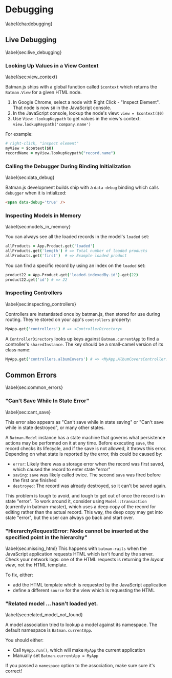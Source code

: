 # Debugging
\label{cha:debugging}

## Live Debugging
\label{sec:live_debugging}

### Looking Up Values in a View Context
\label{sec:view_context}

Batman.js ships with a global function called `$context` which returns the `Batman.View` for a given HTML node.

1. In Google Chrome, select a node with Right Click - "Inspect Element". That node is now `$0` in the JavaScript console.
2. In the JavaScript console, lookup the node's view: `view = $context($0)`
3. Use `View::lookupKeypath` to get values in the view's context: `view.lookupKeypath('company.name')`

For example:

```coffeescript
# right-click, "inspect element"
myView = $context($0)
recordName = myView.lookupKeypath("record.name")
```

### Calling the Debugger During Binding Initialization
\label{sec:data_debug}

Batman.js development builds ship with a `data-debug` binding which calls `debugger` when it is intialized:

```html
<span data-debug='true' />
```

### Inspecting Models in Memory
\label{sec:models_in_memory}

You can always see all the loaded records in the model's `loaded` set:

```coffeescript
allProducts = App.Product.get('loaded')
allProducts.get('length') # => Total number of loaded products
allProducts.get('first')  # => Example loaded product
```

You can find a specific record by using an index on the `loaded` set:

```coffeescript
product22 = App.Product.get('loaded.indexedBy.id').get(22)
product22.get('id') # => 22
```

### Inspecting Controllers
\label{sec:inspecting_controllers}

Controllers are instantiated once by batman.js, then stored for use during routing. They're stored on your app's `controllers` property:

```coffeescript
MyApp.get('controllers') # => <ControllerDirectory>
```

A `ControllerDirectory` looks up keys against `Batman.currentApp` to find a controller's `sharedInstance`. The key should be a small-camel version of its class name:

```coffeescript
MyApp.get('controllers.albumCovers') # => <MyApp.AlbumCoversController.sharedInstance>
```

## Common Errors
\label{sec:common_errors}

### "Can't Save While In State Error"
\label{sec:cant_save}

This error also appears as "Can't save while in state saving" or "Can't save while in state destroyed", or many other states.

A `Batman.Model` instance has a state machine that governs what persistence actions may be performed on it at any time. Before executing `save`, the record checks its lifecycle, and if the save is not allowed, it throws this error. Depending on what state is reported by the error, this could be caused by:

- `error`: Likely there was a storage error when the record was first saved, which caused the record to enter state "error"
- `saving`: `save` was likely called twice. The second `save` was fired before the first one finished
- `destroyed`: The record was already destroyed, so it can't be saved again.

This problem is tough to avoid, and tough to get out of once the record is in state "error". To work around it, consider using `Model::transaction` (currently in batman-master), which uses a deep copy of the record for editing rather than the actual record. This way, the deep copy may get into state "error", but the user can always go back and start over.


### "HierarchyRequestError: Node cannot be inserted at the specified point in the hierarchy"
\label{sec:missing_html}
This happens with `batman-rails` when the JavaScript application requests HTML which isn't found by the server. Check your network logs: one of the HTML requests is returning the _layout view_, not the HTML template.

To fix, either:

- add the HTML template which is requested by the JavaScript application
- define a different `source` for the view which is requesting the HTML

### "Related model ... hasn't loaded yet.
\label{sec:related_model_not_found}

A model association tried to lookup a model against its namespace. The default namespace is `Batman.currentApp`.

You should either:

- Call `MyApp.run()`, which will make `MyApp` the current application
- Manually set `Batman.currentApp = MyApp`

If you passed a `namespace` option to the association, make sure sure it's correct!



